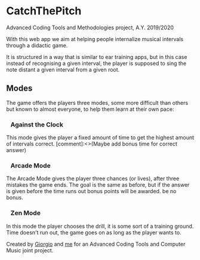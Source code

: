 # CatchThePitch
Advanced Coding Tools and Methodologies project, A.Y. 2019/2020

With this web app we aim at helping people internalize musical intervals through a didactic game.

It is structured in a way that is similar to ear training apps, but in this case instead of recognising a given interval, the player is supposed to sing the note distant a given interval from a given root.

## Modes

The game offers the players three modes, some more difficult than others but known to almost everyone, to help them learn at their own pace:

###    Against the Clock

This mode gives the player a fixed amount of time to get the highest amount of intervals correct. [comment]:<>(Maybe add bonus time for correct answer)

###      Arcade Mode

The Arcade Mode gives the player three chances (or lives), after three mistakes the game ends. The goal is the same as before, but if the answer is given
before the time runs out bonus points will be awarded.
be no bonus.

###     Zen Mode

In this mode the player chooses the drill, it is some sort of a training ground. Time doesn't run out, the game goes on as long as the player wants to.
 
Created by [Giorgio](https://github.com/delucagiorgio) and [me](https://github.com/totalmentecasuale) for an Advanced Coding Tools and Computer Music joint project.
